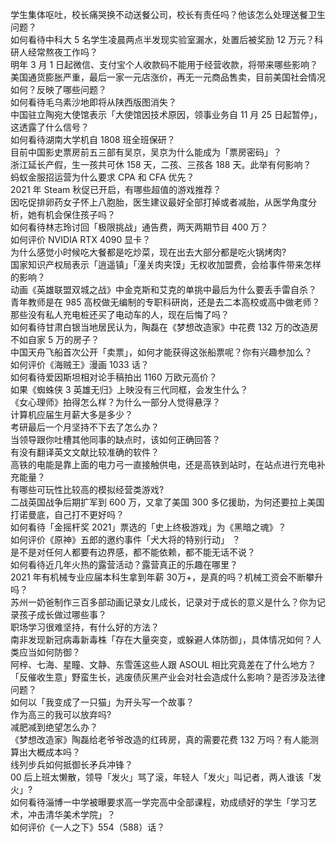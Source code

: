 学生集体呕吐，校长痛哭换不动送餐公司，校长有责任吗？他该怎么处理送餐卫生问题？  
如何看待中科大 5 名学生凌晨两点半发现实验室漏水，处置后被奖励 12 万元？科研人经常熬夜工作吗？  
明年 3 月 1 日起微信、支付宝个人收款码不能用于经营收款，将带来哪些影响？  
美国通货膨胀严重，最后一家一元店涨价，再无一元商品售卖，目前美国社会情况如何？反映了哪些问题？  
如何看待毛乌素沙地即将从陕西版图消失？  
中国驻立陶宛大使馆表示「大使馆因技术原因，领事业务自 11 月 25 日起暂停」，这透露了什么信号？  
如何看待湖南大学机自 1808 班全班保研？  
目前中国影史票房前五三部有吴京，吴京为什么能成为「票房密码」？  
浙江延长产假，生一孩共可休 158 天，二孩、三孩各 188 天。此举有何影响？  
蚂蚁金服招运营为什么要求 CPA 和 CFA 优先？  
2021 年 Steam 秋促已开启，有哪些超值的游戏推荐？  
因吃促排卵药女子怀上八胞胎，医生建议最好全部打掉或者减胎，从医学角度分析，她有机会保住孩子吗？  
如何看待林志玲讨回「极限挑战」通告费，两天两期节目 400 万？  
如何评价 NVIDIA RTX 4090 显卡？  
为什么感觉小时候吃大餐都是吃炒菜，现在出去大部分都是吃火锅烤肉?  
国家知识产权局表示「逍遥镇」「潼关肉夹馍」无权收加盟费，会给事件带来怎样的影响？  
动画《英雄联盟双城之战》中金克斯和艾克的单挑中最后为什么要丢手雷自杀？  
青年教师是在 985 高校做无编制的专职科研岗，还是去二本高校或高中做老师？  
那些没有私人充电桩还买了电动车的人，现在后悔了吗？  
如何看待甘肃白银当地居民认为，陶磊在《梦想改造家》中花费 132 万的改造房不如自家 5 万的房子？  
中国天舟飞船首次公开「卖票」，如何才能获得这张船票呢？你有兴趣参加么？  
如何评价《海贼王》漫画 1033 话？  
如何看待爱因斯坦相对论手稿拍出 1160 万欧元高价？  
如果《蜘蛛侠 3 英雄无归》上映没有三代同框，会发生什么？  
《女心理师》拍得怎么样？为什么一部分人觉得悬浮？  
计算机应届生月薪大多是多少？  
考研最后一个月坚持不下去了怎么办？  
当领导跟你吐槽其他同事的缺点时，该如何正确回答？  
有没有翻译英文文献比较准确的软件？  
高铁的电能是靠上面的电力弓一直接触供电，还是高铁到站时，在站点进行充电补充能量？  
有哪些可玩性比较高的模拟经营类游戏?  
二战英国战争后期扩军到 600 万，又拿了美国 300 多亿援助，为何还要拉上美国打诺曼底，自己打不更好吗？  
如何看待「金摇杆奖 2021」票选的「史上终极游戏」为《黑暗之魂》？  
如何评价《原神》五郎的邀约事件「犬大将的特别行动」 ？  
是不是对任何人都要有边界感，都不能依赖，都不能无话不说？  
如何看待近几年火热的露营活动？露营真正的乐趣在哪里？  
2021 年有机械专业应届本科生拿到年薪 30万+，是真的吗？机械工资会不断攀升吗？  
苏州一奶爸制作三百多部动画记录女儿成长，记录对于成长的意义是什么？你为记录孩子成长做过哪些事？  
职场学习很难坚持，有什么好的方法？  
南非发现新冠病毒新毒株「存在大量突变，或躲避人体防御」，具体情况如何？人类应当如何防御？  
阿梓、七海、星瞳、文静、东雪莲这些人跟 ASOUL 相比究竟差在了什么地方？  
「反催收生意」野蛮生长，逃废债灰黑产业会对社会造成什么影响？是否涉及法律问题？  
如何以「我变成了一只猫」为开头写一个故事？  
作为高三的我可以放弃吗?  
减肥减到绝望怎么办？  
《梦想改造家》陶磊给老爷爷改造的红砖房，真的需要花费 132 万吗？有人能测算出大概成本吗？  
线列步兵如何抵御长矛兵冲锋？  
00 后上班太懒散，领导「发火」骂了滚，年轻人「发火」叫记者，两人谁该「发火」?  
如何看待淄博一中学被曝要求高一学完高中全部课程，劝成绩好的学生「学习艺术，冲击清华美术学院」？  
如何评价《一人之下》554（588）话？  
